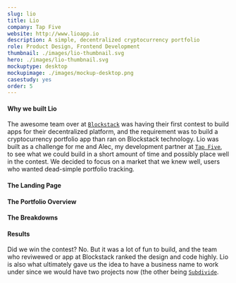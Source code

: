 ```yaml
---
slug: lio
title: Lio
company: Tap Five
website: http://www.lioapp.io
description: A simple, decentralized cryptocurrency portfolio
role: Product Design, Frontend Development
thumbnail: ./images/lio-thumbnail.svg
hero: ./images/lio-thumbnail.svg
mockuptype: desktop
mockupimage: ./images/mockup-desktop.png
casestudy: yes
order: 5
---
```


#### Why we built Lio
The awesome team over at [`Blockstack`](https://blockstack.net) was having their first contest to build apps for their decentralized platform, and the requirement was to build a cryptocurrency portfolio app than ran on Blockstack technology. Lio was built as a challenge for me and Alec, my development partner at [`Tap Five`](https://tapfive.io), to see what we could build in a short amount of time and possibly place well in the contest. We decided to focus on a market that we knew well, users who wanted dead-simple portfolio tracking.

#### The Landing Page

#### The Portfolio Overview

#### The Breakdowns

#### Results
Did we win the contest? No. But it was a lot of fun to build, and the team who reviwewed or app at Blockstack ranked the design and code highly.
Lio is also what ultimately gave us the idea to have a business name to work under since we would have two projects now (the other being [`Subdivide`](/project/subdivide).

<!-- ![Alternative text](./images/lio-cover.png) -->
